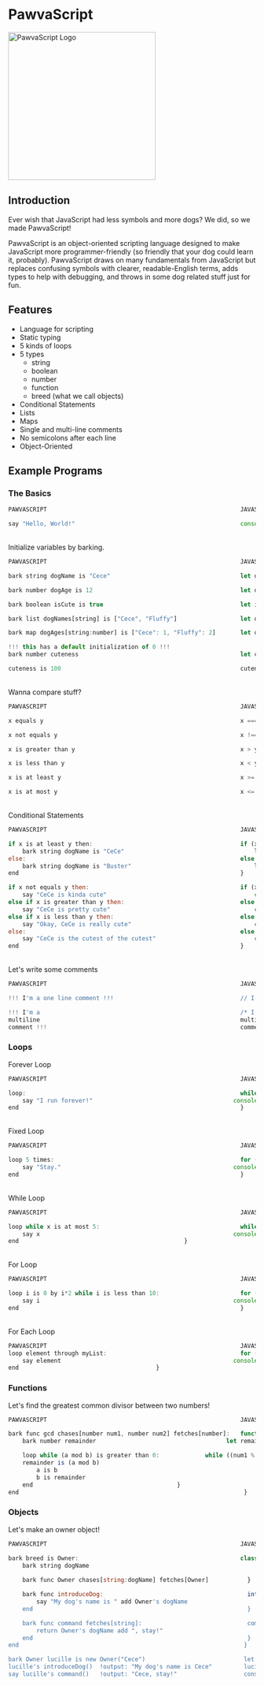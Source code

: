 # PawvaScript

<img alt='PawvaScript Logo' src='assets/pawvascript.png' width='300px'/>

## Introduction
Ever wish that JavaScript had less symbols and more dogs? We did, so we made PawvaScript!

PawvaScript is an object-oriented scripting language designed to make JavaScript more programmer-friendly (so friendly that your dog could learn it, probably). PawvaScript draws on many fundamentals from JavaScript but replaces confusing symbols with clearer, readable-English terms, adds types to help with debugging, and throws in some dog related stuff just for fun.

## Features
* Language for scripting
* Static typing
* 5 kinds of loops
* 5 types
	* string
	* boolean
	* number
	* function
	* breed (what we call objects)
* Conditional Statements
* Lists
* Maps
* Single and multi-line comments
* No semicolons after each line
* Object-Oriented 


## Example Programs

### The Basics

```JavaScript
PAWVASCRIPT                                                       JAVASCRIPT

say "Hello, World!"                                               console.log("Hello, World!")
```

<br>Initialize variables by barking.
```JavaScript
PAWVASCRIPT                                                       JAVASCRIPT

bark string dogName is "Cece"                                     let dogName = "Cece";

bark number dogAge is 12                                          let dogAge = 12;

bark boolean isCute is true                                       let isCute = true;

bark list dogNames[string] is ["Cece", "Fluffy"]                  let dogNames = ["Cece", "Fluffy"]

bark map dogAges[string:number] is ["Cece": 1, "Fluffy": 2]       let dogAges = {"Cece": 1, "Fluffy": 2} 

!!! this has a default initialization of 0 !!! 
bark number cuteness                                              let cuteness; 

cuteness is 100                                                   cuteness = 100;
```

<br>Wanna compare stuff?
```JavaScript
PAWVASCRIPT                                                       JAVASCRIPT

x equals y                                                        x === y

x not equals y                                                    x !== y

x is greater than y                                               x > y

x is less than y                                                  x < y

x is at least y                                                   x >= y

x is at most y                                                    x <= y  
```

<br>Conditional Statements
```JavaScript
PAWVASCRIPT                                                       JAVASCRIPT

if x is at least y then:                                          if (x <= y) {
    bark string dogName is "CeCe"                                     let dogName = "CeCe";
else:                                                             else {
    bark string dogName is "Buster"                                   let dogName = "Buster";
end                                                               }  

if x not equals y then:                                           if (x !== y) {
    say "CeCe is kinda cute"                                          console.log("CeCe is kinda cute");
else if x is greater than y then:                                 else if (x > y) {
    say "CeCe is pretty cute"                                         console.log("CeCe is pretty cute");
else if x is less than y then:                                    else if (x < y) {
    say "Okay, CeCe is really cute"                                   console.log("Okay, CeCe is really cute");
else:                                                             else {
    say "CeCe is the cutest of the cutest"                            console.log("CeCe is the cutest of the cutest");
end                                                               }
```

<br>Let's write some comments
```JavaScript
PAWVASCRIPT                                                       JAVASCRIPT

!!! I'm a one line comment !!!                                    // I'm a comment

!!! I'm a                                                         /* I'm a                                        
multiline                                                         multiline
comment !!!                                                       comment */
```

### Loops

Forever Loop
```JavaScript
PAWVASCRIPT                                                       JAVASCRIPT

loop:                                                             while (true) {
	say "I run forever!"                                      	console.log("I run forever!")
end                                                               }
```

<br>Fixed Loop
```JavaScript
PAWVASCRIPT                                                       JAVASCRIPT

loop 5 times:                                                     for (let i = 0; i < 4; i++) {
	say "Stay."                                              	console.log("Stay.")
end                                                               }
```

<br>While Loop
```JavaScript
PAWVASCRIPT                                                       JAVASCRIPT

loop while x is at most 5:                                        while (x <= 5) {                                
	say x                                                     	console.log(x);
end                         					  }
```

<br>For Loop
```JavaScript
PAWVASCRIPT                                                       JAVASCRIPT

loop i is 0 by i*2 while i is less than 10:                       for (let i = 0; i *= 2; i <10;) {
	say i                                                     	console.log(i);           
end                                                               }
```

<br>For Each Loop
```JavaScript
PAWVASCRIPT                                                       JAVASCRIPT
loop element through myList:                                      for (letelement of myArray) {
	say element                                               	console.log(element);
end						                  }
```

### Functions
Let's find the greatest common divisor between two numbers!
```JavaScript
PAWVASCRIPT                                                       JAVASCRIPT

bark func gcd chases[number num1, number num2] fetches[number]:	  function gcd(num1, num2) {
	bark number remainder                                     let remainder;

	loop while (a mod b) is greater than 0:			  	while ((num1 % num2) > 0) {
	remainder is (a mod b)                              	        	remainder = a % b;
		a is b                                                          a = b;	
		b is remainder                                                  b = remainder
	end					                        }
end                                                                }
```

### Objects

Let's make an owner object!
```JavaScript
PAWVASCRIPT                                                       JAVASCRIPT

bark breed is Owner:                                              class Owner {
    bark string dogName                                                 constructor(dogName) {
                                                                                this.dogName = dogName;
	bark func Owner chases[string:dogName] fetches[Owner]           }

	bark func introduceDog:                                         introduceDog() {		
		say "My dog's name is " add Owner's dogName                     console.log(`My dog's name is ${this.dogName}`);
	end                                                             }

	bark func command fetches[string]:                              command() {
		return Owner's dogName add ", stay!"                            return `${this.dogName}, stay!`;
	end                                                             }
end                                                                }

bark Owner lucille is new Owner("Cece")                            let lucille = new Owner("Cece");
lucille's introduceDog()  !output: "My dog's name is Cece"         lucille.introduceDog();
say lucille's command()   !output: "Cece, stay!"                   console.log(lucille.command())
```


